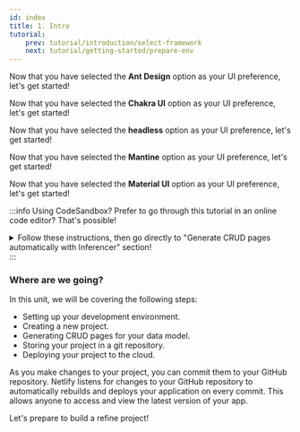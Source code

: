 ```yaml
---
id: index
title: 1. Intro
tutorial:
    prev: tutorial/introduction/select-framework
    next: tutorial/getting-started/prepare-env
---
```


<UIConditional is="antd">

Now that you have selected the **Ant Design** option as your UI preference, let's get started!

</UIConditional>

<UIConditional is="chakra-ui">

Now that you have selected the **Chakra UI** option as your UI preference, let's get started!

</UIConditional>

<UIConditional is="headless">

Now that you have selected the **headless** option as your UI preference, let's get started!

</UIConditional>

<UIConditional is="mantine">

Now that you have selected the **Mantine** option as your UI preference, let's get started!

</UIConditional>

<UIConditional is="mui">

Now that you have selected the **Material UI** option as your UI preference, let's get started!

</UIConditional>

:::info Using CodeSandbox?
Prefer to go through this tutorial in an online code editor? That's possible!

<details>

<summary>Follow these instructions, then go directly to "Generate CRUD pages automatically with Inferencer" section!</summary>

**Set up StackBlitz**

<UIConditional is="antd">

1. Click [here](https://codesandbox.io/embed/github/refinedev/refine/tree/master/examples/template-antd?file=src%2FApp.tsx) to open the Ant Design template.

</UIConditional>

<UIConditional is="chakra-ui">

1. Click [here](https://codesandbox.io/embed/github/refinedev/refine/tree/master/examples/template-chakra-ui?file=src%2FApp.tsx) to open the Chakra UI template.

</UIConditional>

<UIConditional is="headless">

1. Click [here](https://codesandbox.io/embed/github/refinedev/refine/tree/master/examples/template-headless?file=src%2FApp.tsx) to open the headless template.

</UIConditional>

<UIConditional is="mantine">

1. Click [here](https://codesandbox.io/embed/github/refinedev/refine/tree/master/examples/template-mantine?file=src%2FApp.tsx) to open the Mantine template.

</UIConditional>

<UIConditional is="mui">

1. Click [here](https://codesandbox.io/embed/github/refinedev/refine/tree/master/examples/template-mui?file=src%2FApp.tsx) to open the Material UI template.

</UIConditional>

2. Click “Sign in” on the top right to log in using your GitHub credentials.

3. In the upper left of the StackBlitz editor window, click the "fork" button to fork the template (save to your own account dashboard).

<UIConditional is="antd">

4. After the project loads, you will see a live preview of the “refine-antd-boilerplate” starter.

</UIConditional>

<UIConditional is="chakra-ui">

4. After the project loads, you will see a live preview of the “refine-chakra-ui-boilerplate” starter.

</UIConditional>

<UIConditional is="headless">

4. After the project loads, you will see a live preview of the “refine-headless-boilerplate” starter.

</UIConditional>

<UIConditional is="mantine">

4. After the project loads, you will see a live preview of the “refine-mantine-boilerplate” starter.

</UIConditional>

<UIConditional is="mui">

4. After the project loads, you will see a live preview of the “refine-mui-boilerplate” starter.

</UIConditional>

**Make Changes**
<UIConditional is="antd">

In the files panel, click on `src/app.tsx` to open it. Afterwards, go to this part of the tutorial to learn how to make changes to this file: [Generate CRUD pages automatically with Inferencer](/docs/tutorial/getting-started/antd/generate-crud-pages/)

</UIConditional>

<UIConditional is="chakra-ui">

In the files panel, click on `src/app.tsx` to open it. Afterwards, go to this part of the tutorial to learn how to make changes to this file: [Generate CRUD pages automatically with Inferencer](/docs/tutorial/getting-started/chakra-ui/generate-crud-pages/)

</UIConditional>

<UIConditional is="headless">

In the files panel, click on `src/app.tsx` to open it. Afterwards, go to this part of the tutorial to learn how to make changes to this file: [Generate CRUD pages automatically with Inferencer](/docs/tutorial/getting-started/headless/generate-crud-pages/)
</UIConditional>

<UIConditional is="mantine">

In the file pane, you should see `src/app.tsx`. Click to open it, and follow [Generate CRUD pages automatically with Inferencer](/docs/tutorial/getting-started/mantine/generate-crud-pages/) to make a change to this file.

</UIConditional>

<UIConditional is="mui">

In the files panel, click on `src/app.tsx` to open it. Afterwards, go to this part of the tutorial to learn how to make changes to this file: [Generate CRUD pages automatically with Inferencer](/docs/tutorial/getting-started/mui/generate-crud-pages/)

</UIConditional>

**Create a GitHub Repository**

1. Press the "Connect Repository" button at the top of your list of files, enter a new name for your repository, and click "Create repo & push".

2. When you have changes to be commit to GitHub, a “Commit” button will appear at the top left of your workspace. Clicking on this will allow you to enter a commit message, and update your repository.

**What's next?**
<UIConditional is="antd">

Now you can navigate to [Generate CRUD pages automatically with Inferencer](/docs/tutorial/getting-started/antd/generate-crud-pages) to start building with **refine**!
</UIConditional>

<UIConditional is="chakra-ui">

Now you can navigate to [Generate CRUD pages automatically with Inferencer](/docs/tutorial/getting-started/chakra-ui/generate-crud-pages) to start building with **refine**!

</UIConditional>

<UIConditional is="headless">

Now you can navigate to [Generate CRUD pages automatically with Inferencer](/docs/tutorial/getting-started/headless/generate-crud-pages) to start building with **refine**!

</UIConditional>

<UIConditional is="mantine">

Now you can navigate to [Generate CRUD pages automatically with Inferencer](/docs/tutorial/getting-started/mantine/generate-crud-pages) to start building with **refine**!

</UIConditional>

<UIConditional is="mui">

Now you can navigate to [Generate CRUD pages automatically with Inferencer](/docs/tutorial/getting-started/mui/generate-crud-pages) to start building with **refine**!

</UIConditional>

</details>
:::

<h3>Where are we going?</h3>

In this unit, we will be covering the following steps:

-   Setting up your development environment.
-   Creating a new project.
-   Generating CRUD pages for your data model.
-   Storing your project in a git repository.
-   Deploying your project to the cloud.

As you make changes to your project, you can commit them to your GitHub repository. Netlify listens for changes to your GitHub repository to automatically rebuilds and deploys your application on every commit. This allows anyone to access and view the latest version of your app.

<Checklist>

<ChecklistItem id="getting-started">
Let's prepare to build a refine project!
</ChecklistItem>

</Checklist>
